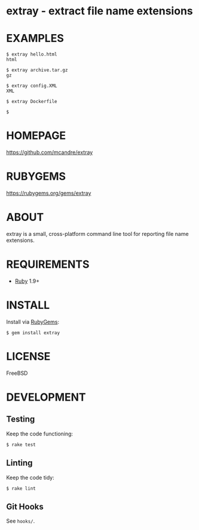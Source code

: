 # extray - extract file name extensions

# EXAMPLES

```
$ extray hello.html
html

$ extray archive.tar.gz
gz

$ extray config.XML
XML

$ extray Dockerfile

$
```

# HOMEPAGE

https://github.com/mcandre/extray

# RUBYGEMS

https://rubygems.org/gems/extray

# ABOUT

extray is a small, cross-platform command line tool for reporting file name extensions.

# REQUIREMENTS

* [Ruby](https://www.ruby-lang.org/) 1.9+

# INSTALL

Install via [RubyGems](http://rubygems.org/):

```
$ gem install extray
```

# LICENSE

FreeBSD

# DEVELOPMENT

## Testing

Keep the code functioning:

```
$ rake test
```

## Linting

Keep the code tidy:

```
$ rake lint
```

## Git Hooks

See `hooks/`.
